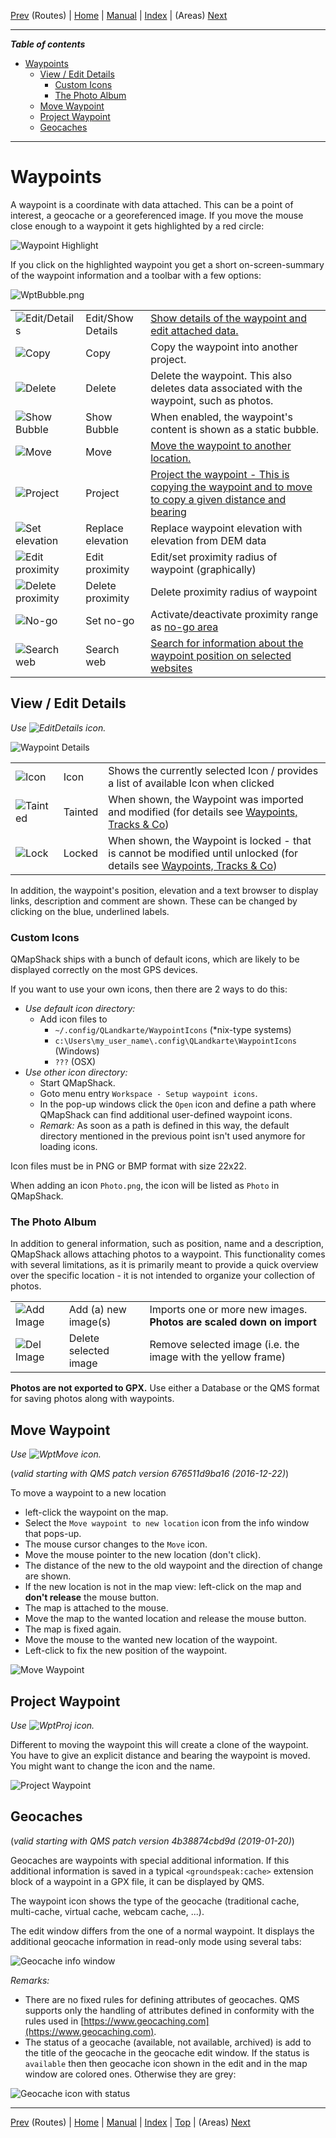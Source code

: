 [Prev](DocGisItemsRte) (Routes) | [Home](Home) | [Manual](DocMain) | [Index](AxAdvIndex) | (Areas) [Next](DocGisItemsArea)
- - -

***Table of contents***

* [Waypoints](#waypoints)
    * [View / Edit Details](#-view--edit-details)
        * [Custom Icons](#custom-icons)
        * [The Photo Album](#the-photo-album)
    * [Move Waypoint](#-move-waypoint)
    * [Project Waypoint](#-project-waypoint)
    * [Geocaches](#geocaches)

* * * * * * * * * *
 
# Waypoints

A waypoint is a coordinate with data attached. This can be a point of interest, a geocache or a georeferenced image. If you move the mouse close enough to a waypoint it gets highlighted by a red circle:

![Waypoint Highlight](images/DocGisItemsWpt/WptHighlight.png)

If you click on the highlighted waypoint you get a short on-screen-summary of the waypoint information and a toolbar with a few options:

![WptBubble.png](images/DocGisItemsWpt/WptBubble.png)


|   |   |   |
|---|---|---|
| ![Edit/Details](images/DocGisItemsWpt/EditDetails.png) | Edit/Show Details | [Show details of the waypoint and edit attached data.](#-view--edit-details)   |
| ![Copy](images/DocGisItemsWpt/Copy.png)                | Copy              | Copy the waypoint into another project. |
| ![Delete](images/DocGisItemsWpt/DeleteOne.png)         | Delete            | Delete the waypoint. This also deletes data associated with the waypoint, such as photos. |
| ![Show Bubble](images/DocGisItemsWpt/Bubble.png)       | Show Bubble       | When enabled, the waypoint's content is shown as a static bubble. |
| ![Move](images/DocGisItemsWpt/WptMove.png)             | Move              | [Move the waypoint to another location.](#-move-waypoint) |
| ![Project](images/DocGisItemsWpt/WptProj.png)          | Project           | [Project the waypoint - This is copying the waypoint and to move to copy a given distance and bearing](#-project-waypoint) |
| ![Set elevation](images/DocGisItemsWpt/SetEle.png)     | Replace elevation | Replace waypoint elevation with elevation from DEM data |
| ![Edit proximity](images/DocGisItemsWpt/WptEditProx.png)  | Edit proximity | Edit/set proximity radius of waypoint (graphically) |
| ![Delete proximity](images/DocGisItemsWpt/WptDelProx.png) | Delete proximity | Delete proximity radius of waypoint |
| ![No-go](images/DocGisItemsWpt/NoGo.png)                  | Set no-go        | Activate/deactivate proximity range as [no-go area](AdvRoutes#using-no-go-areas-and-lines)|
| ![Search web](images/DocGisItemsWpt/SearchWeb.png)        | Search web       | [Search for information about the waypoint position on selected websites](DocFaqMaps#how-to-find-information-about-a-position-a-poi-in-the-web) |


## View / Edit Details

_Use ![EditDetails](images/DocGisItemsWpt/EditDetails.png) icon._

![Waypoint Details](images/DocGisItemsWpt/WptDetails.png)

|   |   |   |
|---|---|---|
| ![Icon](images/DocGisItemsWpt/PinRed.png)     | Icon    | Shows the currently selected Icon / provides a list of available Icon when clicked |
| ![Tainted](images/DocGisItemsWpt/Tainted.png) | Tainted | When shown, the Waypoint was imported and modified (for details see [Waypoints, Tracks & Co](DocGisItems)) |
| ![Lock](images/DocGisItemsWpt/Lock.png)       | Locked  | When shown, the Waypoint is locked - that is cannot be modified until unlocked (for details see [Waypoints, Tracks & Co](DocGisItems)) |

In addition, the waypoint's position, elevation and a text browser to display links, description and comment are shown.
These can be changed by clicking on the blue, underlined labels.

### Custom Icons
QMapShack ships with a bunch of default icons, which are likely to be displayed correctly on the most GPS devices.

If you want to use your own icons, then there are 2 ways to do this:

* _Use default icon directory:_
    * Add icon files to
        * `~/.config/QLandkarte/WaypointIcons` (*nix-type systems)
        * `c:\Users\my_user_name\.config\QLandkarte\WaypointIcons` (Windows)
        * `???` (OSX)
* _Use other icon directory:_
    * Start QMapShack.
    * Goto menu entry  `Workspace - Setup waypoint icons`.
    * In the pop-up windows click the `Open` icon and define a path where QMapShack can find additional user-defined waypoint icons.
    * _Remark:_ As soon as a path is defined in this way, the default directory mentioned in the previous point isn't used anymore for loading icons.
    
Icon files must be in PNG or BMP format with size 22x22. 

When adding an icon `Photo.png`, the icon will be listed as `Photo` in QMapShack.

### The Photo Album

In addition to general information, such as position, name and a description, QMapShack allows attaching photos to a waypoint.
This functionality comes with several limitations, as it is primarily meant to provide a quick overview over the specific location - it is not intended to organize your collection of photos.

|   |   |   |
|---|---|---|
| ![Add Image](images/DocGisItemsWpt/AddImage.png) | Add (a) new image(s)  | Imports one or more new images. **Photos are scaled down on import** |
| ![Del Image](images/DocGisItemsWpt/DelImage.png) | Delete selected image | Remove selected image (i.e. the image with the yellow frame) |

**Photos are not exported to GPX.** Use either a Database or the QMS format for saving photos along with waypoints.

## Move Waypoint

_Use ![WptMove](images/DocGisItemsWpt/WptMove.png) icon._

(_valid starting with QMS patch version  676511d9ba16 (2016-12-22)_)

To move a waypoint to a new location 

* left-click the waypoint on the map.
* Select the `Move waypoint to new location` icon from the info window that pops-up.
* The mouse cursor changes to the `Move` icon.
* Move the mouse pointer to the new location (don't click).
* The distance of the new to the old waypoint and the direction of change are shown.
* If the new location is not in the map view: left-click on the map and __don't release__ the mouse button.
* The map is attached to the mouse.
* Move the map to the wanted location and release the mouse button.
* The map is fixed again.
* Move the mouse to the wanted new location of the waypoint.
* Left-click to fix the new position of the waypoint.


![Move Waypoint](images/DocGisItemsWpt/Move.png)


## Project Waypoint

_Use ![WptProj](images/DocGisItemsWpt/WptProj.png) icon._


Different to moving the waypoint this will create a clone of the waypoint. You have to give an explicit distance and bearing the waypoint is moved. You might want to change the icon and the name.

![Project Waypoint](images/DocGisItemsWpt/Projection.png)

## Geocaches

(_valid starting with QMS patch version  4b38874cbd9d (2019-01-20)_)

Geocaches are waypoints with special additional information. If this additional information is saved in a typical `<groundspeak:cache>` extension block of a waypoint in a GPX file, it can be displayed by QMS.

The waypoint icon shows the type of the geocache (traditional cache, multi-cache, virtual cache, webcam cache, ...).

The edit window differs from the one of a normal waypoint. It displays the additional geocache information in read-only mode using several tabs:

![Geocache info window](images/DocGisItemsWpt/GeocachInfo.png "Geocache info window")

_Remarks:_ 

* There are no fixed rules for defining attributes of geocaches. QMS supports only the handling of attributes defined in conformity with the rules used in [https://www.geocaching.com](https://www.geocaching.com). 
* The status of a geocache (available, not available, archived) is add to the title of the geocache in the geocache edit window. If the status is ` available` then then geocache icon shown in the edit and in the map window are colored ones. Otherwise they are grey:

![Geocache icon with status](images/DocGisItemsWpt/GeocacheStatus.png "Geocache icon with status")



- - -
[Prev](DocGisItemsRte) (Routes) | [Home](Home) | [Manual](DocMain) | [Index](AxAdvIndex) | [Top](#) | (Areas) [Next](DocGisItemsArea)
